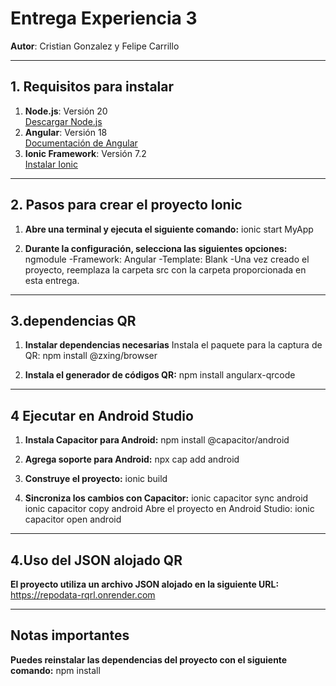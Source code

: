# **Entrega Experiencia 3**

**Autor**: Cristian Gonzalez y Felipe Carrillo

---

## **1. Requisitos para instalar**

1. **Node.js**: Versión 20  
   [Descargar Node.js](https://nodejs.org/)
2. **Angular**: Versión 18  
   [Documentación de Angular](https://angular.io/docs)
3. **Ionic Framework**: Versión 7.2  
   [Instalar Ionic](https://ionicframework.com/docs/intro/cli)

---

## **2. Pasos para crear el proyecto Ionic**

1. **Abre una terminal y ejecuta el siguiente comando:**
   ionic start MyApp
   
2. **Durante la configuración, selecciona las siguientes opciones:**
ngmodule
 -Framework: Angular
 -Template: Blank
 -Una vez creado el proyecto, reemplaza la carpeta src con la carpeta proporcionada en esta entrega.

---

## **3.dependencias QR**
1. **Instalar dependencias necesarias**
Instala el paquete para la captura de QR:
npm install @zxing/browser

2. **Instala el generador de códigos QR:**
npm install angularx-qrcode

---

## **4 Ejecutar en Android Studio**
1. **Instala Capacitor para Android:**
npm install @capacitor/android

2. **Agrega soporte para Android:**
npx cap add android

3. **Construye el proyecto:**
ionic build

4. **Sincroniza los cambios con Capacitor:**
ionic capacitor sync android
ionic capacitor copy android
Abre el proyecto en Android Studio:
ionic capacitor open android

---

## **4.Uso del JSON alojado QR**
**El proyecto utiliza un archivo JSON alojado en la siguiente URL:**
https://repodata-rqrl.onrender.com

---

## **Notas importantes**
**Puedes reinstalar las dependencias del proyecto con el siguiente comando:**
npm install
